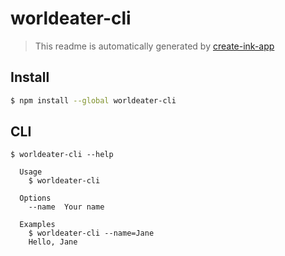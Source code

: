 # worldeater-cli

> This readme is automatically generated by [create-ink-app](https://github.com/vadimdemedes/create-ink-app)


## Install

```bash
$ npm install --global worldeater-cli
```


## CLI

```
$ worldeater-cli --help

  Usage
    $ worldeater-cli

  Options
    --name  Your name

  Examples
    $ worldeater-cli --name=Jane
    Hello, Jane
```
